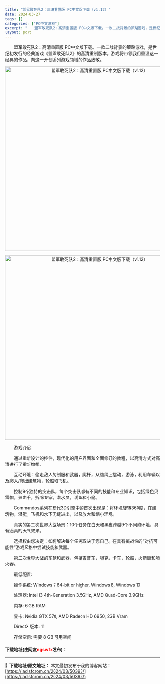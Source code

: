 ```yaml
---
title: "盟军敢死队2：高清重置版 PC中文版下载（v1.12）"
date: 2024-03-27
tags: []
categories: ["PC中文游戏"]
excerpt: "　　盟军敢死队2：高清重置版 PC中文版下载。一款二战背景的策略游戏，是世纪初发行的经典游戏《盟军敢死队2》的高清重制版本。游戏将带领我们重温这一经典的作品，向这一开创系列游戏领域的作品致敬。 　　游戏介绍 　　通过重新设计的控件，现代化的用户界面和全面修订的教程，以高清方式对高清进行了重新构想。 &hellip;"
layout: post
---
```


 <p>　　盟军敢死队2：高清重置版 PC中文版下载。一款二战背景的策略游戏，是世纪初发行的经典游戏《盟军敢死队2》的高清重制版本。游戏将带领我们重温这一经典的作品，向这一开创系列游戏领域的作品致敬。</p> <p align="center"><img align="" border="0" src="https://lad.sfcrom.cn/wp-content/uploads/2024/03/20240327_66037adf54934.webp" width="600" alt="盟军敢死队2：高清重置版 PC中文版下载（v1.12）" /></p> <p align="center"><img align="" border="0" src="https://lad.sfcrom.cn/wp-content/uploads/2024/03/20240327_66037adfdb315.webp" width="600" alt="盟军敢死队2：高清重置版 PC中文版下载（v1.12）" /></p> <p>　　游戏介绍</p> <p>　　通过重新设计的控件，现代化的用户界面和全面修订的教程，以高清方式对高清进行了重新构想。</p> <p>　　互动环境：偷走敌人的制服和武器，爬杆，从缆绳上摆动，游泳，利用车辆以及爬入/爬出建筑物，轮船和飞机。</p> <p>　　控制9个独特的突击队，每个突击队都有不同的技能和专业知识，包括绿色贝雷帽，狙击手，拆除专家，潜水员，诱饵和小偷。</p> <p>　　Commandos系列在现代3D引擎中的首次出现是：将环境旋转360度，在建筑物，潜艇，飞机和水下无缝进出，以及放大和缩小环境。</p> <p>　　真实的第二次世界大战场景：10个任务在白天和黑夜跨越9个不同的环境，具有逼真的天气效果。</p> <p>　　选择权由您决定：如何解决每个任务取决于您自己。在具有挑战性的&ldquo;对抗可能性&rdquo;游戏风格中尝试技能和武器。</p> <p>　　第二次世界大战的车辆和武器，包括吉普车，坦克，卡车，轮船，火箭筒和喷火器。</p> <p>　　最低配置:</p> <p>　　操作系统: Windows 7 64-bit or higher, Windows 8, Windows 10</p> <p>　　处理器: Intel i3 4th-Generation 3.5GHz, AMD Quad-Core 3.9GHz</p> <p>　　内存: 6 GB RAM</p> <p>　　显卡: Nvidia GTX 570, AMD Radeon HD 6950, 2GB Vram</p> <p>　　DirectX 版本: 11</p> <p>　　存储空间: 需要 8 GB 可用空间</p> <p><h4>下载地址(由网友<font color="red">ngswfx</font>发布)：</h4></p> 

---
📖 **下载地址/原文地址：** 本文最初发布于我的博客网站：[https://lad.sfcrom.cn/2024/03/50393/](https://lad.sfcrom.cn/2024/03/50393/)
